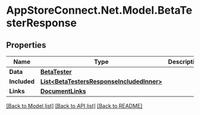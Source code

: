 # AppStoreConnect.Net.Model.BetaTesterResponse

## Properties

Name | Type | Description | Notes
------------ | ------------- | ------------- | -------------
**Data** | [**BetaTester**](BetaTester.md) |  | 
**Included** | [**List&lt;BetaTestersResponseIncludedInner&gt;**](BetaTestersResponseIncludedInner.md) |  | [optional] 
**Links** | [**DocumentLinks**](DocumentLinks.md) |  | 

[[Back to Model list]](../README.md#documentation-for-models) [[Back to API list]](../README.md#documentation-for-api-endpoints) [[Back to README]](../README.md)

